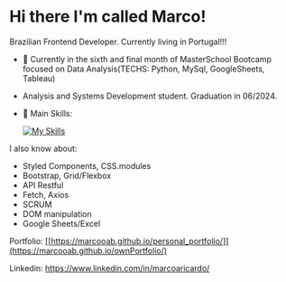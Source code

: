 # Hi there I'm called Marco!

Brazilian Frontend Developer. Currently living in Portugal!!!

- 🔭 Currently in the sixth and final month of MasterSchool Bootcamp focused on Data Analysis(TECHS: Python, MySql, GoogleSheets, Tableau)
- Analysis and Systems Development student. Graduation in 06/2024.
  
- 🌱 Main Skills:
 
  [![My Skills](https://skillicons.dev/icons?i=html,css,js,python,react,nodejs,sass,typescript,mysql)](https://skillicons.dev)

I also know about:

- Styled Components, CSS.modules
- Bootstrap, Grid/Flexbox
- API Restful
- Fetch, Axios
- SCRUM 
- DOM manipulation
- Google Sheets/Excel

Portfolio: [[https://marcooab.github.io/personal_portfolio/]](https://marcooab.github.io/ownPortfolio/)

Linkedin: https://www.linkedin.com/in/marcoaricardo/
